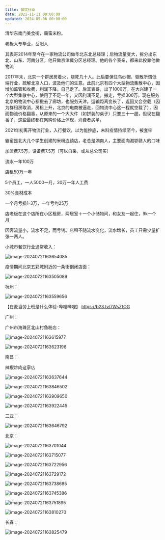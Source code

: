 ```yaml
---
title: 餐饮行业
date: 2021-11-11 00:00:00
updated: 2024-05-06 00:00:00
---
```


清华东南门美食街，霸蛮米粉。

老板大专毕业，岳阳人

其表哥2014年至今在一家物流公司做华北东北总经理；后物流量变大，拆分出东北、山东、河南分区，他只做京津冀分区总经理。他的各个表亲，都来此投靠他做物流

2017年末，北京一个群居房着火，烧死几十人。此后要保住乌纱帽，驱散所谓低端行业，疏解北京人口，波及他们的生意。此前北京有四个大型物流集散中心，因增加监管和收费，利润下降，自己走了。后其表哥，出了1000万，在大兴建了一个大型集散中心，使用了不足一年，又因利润不足，搬走，亏损300万。现在服务北京的物流中心都搬去了廊坊，也服务天津。运输距离变长了，返回又会空载（因为群租房取消，房租上升，北京的电商被逼走，回物流中心这一程就空载了），因而物流价格翻番，从原来的一个大大件（如拼装的桌子）只要三十一趟，但现在翻番了，这些最终都在网购价格上体现，消费者买单。

2021年初离开物流行业，入行餐饮，以为能抄底，未料疫情持续至今，被套牢

霸蛮是北大几个学生创建的米粉连锁店，老总是湖南人，主要面向湘鄂赣人的口味

加盟费7.5万，设备费7.5万（可以自采，或从总公司买）

流水一年100万

店租50万一年

5个员工，一人5000一月，30万一年人工费

30%食材成本

一个月亏损1-3万，一年亏约25万

店老板在这个店所在小区租房，两居室＋一个小储物间，和女友一起住，9k一个月

因客流量小，流水不足，而亏钱。店租不随流水变化，流水增长，员工只需少量扩张一两人。

小城市餐饮行业通常收入：

![image-20240721163654085](assets/餐饮行业-10.png)

疫情期间北京五彩城附近的一条街倒闭店面：

![image-20240721163505089](assets/餐饮行业-1.png)

杭州：

![image-20240721163559656](assets/餐饮行业-2.png)

【在麦当劳上班是什么体验-哔哩哔哩】 https://b23.tv/7WsZfOG

广州：

广州市海珠区北山村鱼粉店：

![image-20240721163615977](assets/餐饮行业-3.png)

![image-20240721163623196](assets/餐饮行业-4.png)

南昌：

辣椒炒肉这家店

![image-20240721163637644](assets/餐饮行业-5.png)

![image-20240721163846502](assets/餐饮行业-6.png)

![image-20240721163909650](assets/餐饮行业-7.png)

![image-20240721163922445](assets/餐饮行业-8.png)

三亚：

![image-20240721163646792](assets/餐饮行业-9.png)

北京：

![image-20240721163701044](assets/餐饮行业-11.png)

![image-20240721163715077](assets/餐饮行业-12.png)

![image-20240721163722956](assets/餐饮行业-13.png)

![image-20240721163729172](assets/餐饮行业-14.png)

![image-20240721163738685](assets/餐饮行业-15.png)

![image-20240721163745386](assets/餐饮行业-16.png)

![image-20240721163751895](assets/餐饮行业-17.png)

![image-20240721163810270](assets/餐饮行业-18.png)

长春：

![image-20240721163825479](assets/餐饮行业-19.png)
